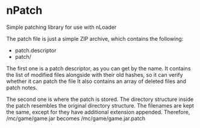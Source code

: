 nPatch
=======

Simple patching library for use with nLoader

The patch file is just a simple ZIP archive, which contains the following:

* patch.descriptor
* patch/

The first one is a patch descriptor, as you can get by the name. It contains the list of modified files alongside with their old hashes, so it can verify whether it can patch the file
It also contains an array of deleted files and patch notes.

The second one is where the patch is stored. The directory structure inside the patch resembles the original directory structure. The filenames are kept the same, except for they have additional extension appended.
Therefore, /mc/game/game.jar becomes /mc/game/game.jar.patch

